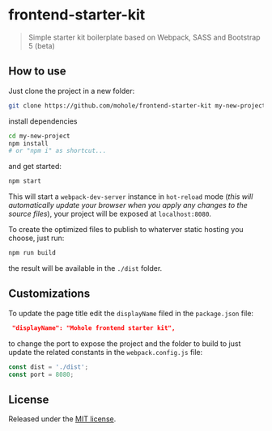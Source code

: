 # frontend-starter-kit
> Simple starter kit boilerplate based on Webpack, SASS and Bootstrap 5 (beta)

## How to use
Just clone the project in a new folder:
```bash
git clone https://github.com/mohole/frontend-starter-kit my-new-project
```

install dependencies
```bash
cd my-new-project
npm install 
# or "npm i" as shortcut...
```

and get started:
```bash
npm start
```

This will start a `webpack-dev-server` instance in `hot-reload` mode (*this will automatically update your browser when you apply any changes to the source files*), your project will be exposed at `localhost:8080`.

To create the optimized files to publish to whaterver static hosting you choose, just run:
```bash
npm run build
```

the result will be available in the `./dist` folder.

## Customizations
To update the page title edit the `displayName` filed in the `package.json` file:

```json
 "displayName": "Mohole frontend starter kit",
```

to change the port to expose the project and the folder to build to just update the related constants in the `webpack.config.js` file:

```javascript
const dist = './dist';
const port = 8080;
```

## License
Released under the [MIT license](LICENSE).
